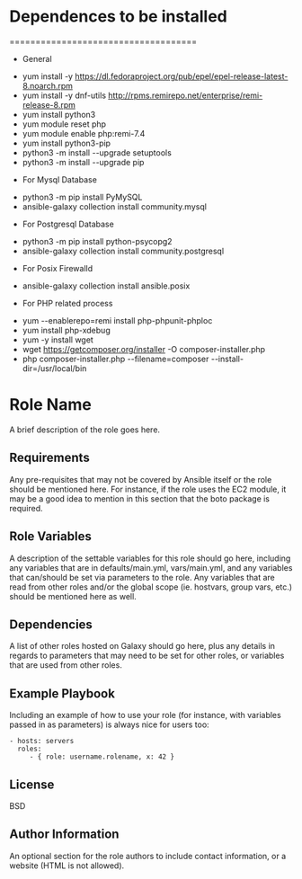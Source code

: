 # Dependences to be installed
====================================
* General
- yum install -y https://dl.fedoraproject.org/pub/epel/epel-release-latest-8.noarch.rpm
- yum install -y dnf-utils http://rpms.remirepo.net/enterprise/remi-release-8.rpm
- yum install python3 
- yum module reset php 
- yum module enable php:remi-7.4 
- yum install python3-pip
- python3 -m install --upgrade setuptools
- python3 -m install --upgrade pip


* For Mysql Database
- python3 -m pip install PyMySQL
- ansible-galaxy collection install community.mysql

* For Postgresql Database
- python3 -m pip install python-psycopg2
- ansible-galaxy collection install community.postgresql

* For Posix Firewalld
- ansible-galaxy collection install ansible.posix

* For PHP related process
- yum --enablerepo=remi install php-phpunit-phploc
- yum  install php-xdebug
- yum -y install wget
- wget https://getcomposer.org/installer -O composer-installer.php
- php composer-installer.php --filename=composer --install-dir=/usr/local/bin 




Role Name
=========

A brief description of the role goes here.

Requirements
------------

Any pre-requisites that may not be covered by Ansible itself or the role should be mentioned here. For instance, if the role uses the EC2 module, it may be a good idea to mention in this section that the boto package is required.

Role Variables
--------------

A description of the settable variables for this role should go here, including any variables that are in defaults/main.yml, vars/main.yml, and any variables that can/should be set via parameters to the role. Any variables that are read from other roles and/or the global scope (ie. hostvars, group vars, etc.) should be mentioned here as well.

Dependencies
------------

A list of other roles hosted on Galaxy should go here, plus any details in regards to parameters that may need to be set for other roles, or variables that are used from other roles.

Example Playbook
----------------

Including an example of how to use your role (for instance, with variables passed in as parameters) is always nice for users too:

    - hosts: servers
      roles:
         - { role: username.rolename, x: 42 }

License
-------

BSD

Author Information
------------------

An optional section for the role authors to include contact information, or a website (HTML is not allowed).
